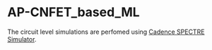 # AP-CNFET_based_ML
The circuit level simulations are perfomed using [Cadence SPECTRE Simulator](https://www.cadence.com/en_US/home/tools/custom-ic-analog-rf-design/circuit-simulation/spectre-simula).  
